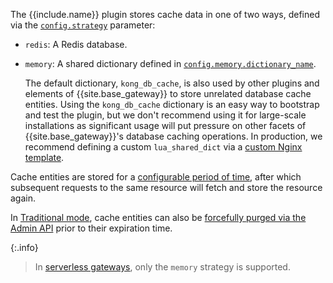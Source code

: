 The {{include.name}} plugin stores cache data in one of two ways, defined via the [`config.strategy`](./reference/#schema--config-strategy) parameter:

* `redis`: A Redis database.
* `memory`: A shared dictionary defined in [`config.memory.dictionary_name`](./reference/#schema--config-memory-dictionary-name).

  The default dictionary, `kong_db_cache`, is also used by other plugins and elements of {{site.base_gateway}} to store unrelated database cache entities.
  Using the `kong_db_cache` dictionary is an easy way to bootstrap and test the plugin, but we don't recommend using it for large-scale installations as significant usage will put pressure on other facets of {{site.base_gateway}}'s database caching operations. 
  In production, we recommend defining a custom `lua_shared_dict` via a [custom Nginx template](/gateway/nginx-directives/#custom-nginx-templates-and-embedding-kong-gateway).

Cache entities are stored for a [configurable period of time](./reference/#schema--config-cache-ttl), after which subsequent requests to the same resource will fetch and store the resource again. 

In [Traditional mode](/gateway/traditional-mode/), cache entities can also be [forcefully purged via the Admin API](#managing-cache-entities) prior to their expiration time.

{:.info}
> In [serverless gateways](/serverless-gateways/), only the `memory` strategy is supported.